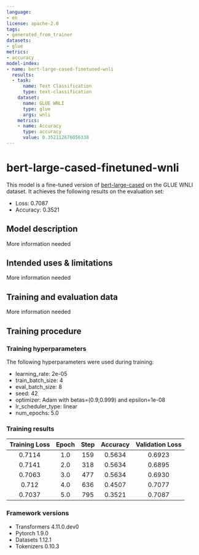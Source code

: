 ```yaml
---
language:
- en
license: apache-2.0
tags:
- generated_from_trainer
datasets:
- glue
metrics:
- accuracy
model-index:
- name: bert-large-cased-finetuned-wnli
  results:
  - task:
      name: Text Classification
      type: text-classification
    dataset:
      name: GLUE WNLI
      type: glue
      args: wnli
    metrics:
    - name: Accuracy
      type: accuracy
      value: 0.352112676056338
---
```


<!-- This model card has been generated automatically according to the information the Trainer had access to. You
should probably proofread and complete it, then remove this comment. -->

# bert-large-cased-finetuned-wnli

This model is a fine-tuned version of [bert-large-cased](https://huggingface.co/bert-large-cased) on the GLUE WNLI dataset.
It achieves the following results on the evaluation set:
- Loss: 0.7087
- Accuracy: 0.3521

## Model description

More information needed

## Intended uses & limitations

More information needed

## Training and evaluation data

More information needed

## Training procedure

### Training hyperparameters

The following hyperparameters were used during training:
- learning_rate: 2e-05
- train_batch_size: 4
- eval_batch_size: 8
- seed: 42
- optimizer: Adam with betas=(0.9,0.999) and epsilon=1e-08
- lr_scheduler_type: linear
- num_epochs: 5.0

### Training results

| Training Loss | Epoch | Step | Accuracy | Validation Loss |
|:-------------:|:-----:|:----:|:--------:|:---------------:|
| 0.7114        | 1.0   | 159  | 0.5634   | 0.6923          |
| 0.7141        | 2.0   | 318  | 0.5634   | 0.6895          |
| 0.7063        | 3.0   | 477  | 0.5634   | 0.6930          |
| 0.712         | 4.0   | 636  | 0.4507   | 0.7077          |
| 0.7037        | 5.0   | 795  | 0.3521   | 0.7087          |


### Framework versions

- Transformers 4.11.0.dev0
- Pytorch 1.9.0
- Datasets 1.12.1
- Tokenizers 0.10.3
